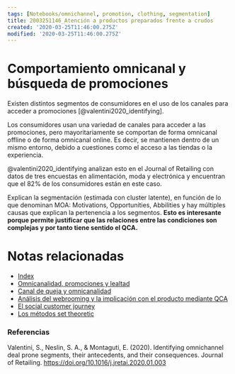 ```yaml
---
tags: [Notebooks/omnichannel, promotion, clothing, segmentation]
title: 2003251146_Atención a productos preparados frente a crudos
created: '2020-03-25T11:46:00.275Z'
modified: '2020-03-25T11:46:00.275Z'
---
```


# Comportamiento omnicanal y búsqueda de promociones

Existen distintos segmentos de consumidores en el uso de los canales para acceder a promociones [@valentini2020_identifying]. 

Los consumidores usan una variedad de canales para acceder a las promociones, pero mayoritariamente se comportan de forma omnicanal offline o de forma omnicanal online. Es decir, se mantienen dentro de un mismo entorno, debido a cuestiones como el acceso a las tiendas o la experiencia.

@valentini2020_identifying analizan esto en el Journal of Retailing con datos de tres encuestas en alimentación, moda y electrónica y encuentran que el 82% de los consumidores están en este caso.

Explican la segmentación (estimada con cluster latente), en función de lo que denominan MOA: Motivations, Opportunities, Abbilities y hay múltiples causas que explican la pertenencia a los segmentos. **Esto es interesante porque permite justificar que las relaciones entre las condiciones son complejas y por tanto tiene sentido el QCA.**

# Notas relacionadas

- [Index](_2003101705_index.md)
- [Omnicanalidad, promociones y lealtad](2003251201_omnicanalidadylealtad.md)
- [Canal de queja y omnicanalidad](2005091827_canaldequejacontextoomnicanal.md)
- [Análisis del webrooming y la implicación con el producto mediante QCA](2005091857_laimportanciadelaimplicacioneenwebrooming.md)
- [El social customer journey](2005021657_customerjourney_social.md)
- [Los métodos set theoretic](2003212003_set_theoretic_methods.md)


### Referencias

Valentini, S., Neslin, S. A., & Montaguti, E. (2020). Identifying omnichannel deal prone segments, their antecedents, and their consequences. Journal of Retailing. https://doi.org/10.1016/j.jretai.2020.01.003